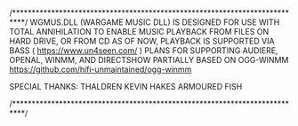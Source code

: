 /***************************************************************************/
 WGMUS.DLL (WARGAME MUSIC DLL) IS DESIGNED FOR USE WITH TOTAL ANNIHILATION
 TO ENABLE MUSIC PLAYBACK FROM FILES ON HARD DRIVE, OR FROM CD
 AS OF NOW, PLAYBACK IS SUPPORTED VIA BASS ( https://www.un4seen.com/ )
 PLANS FOR SUPPORTING AUDIERE, OPENAL, WINMM, AND DIRECTSHOW
 PARTIALLY BASED ON OGG-WINMM https://github.com/hifi-unmaintained/ogg-winmm
 
 SPECIAL THANKS:
 THALDREN
 KEVIN HAKES
 ARMOURED FISH
 
 /***************************************************************************/
